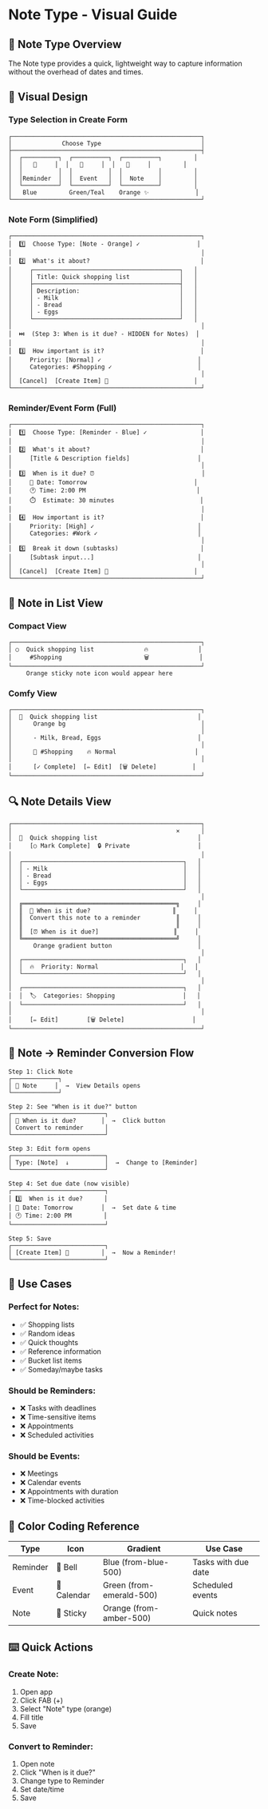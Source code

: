 # Note Type - Visual Guide

## 📝 Note Type Overview

The Note type provides a quick, lightweight way to capture information without the overhead of dates and times.

## 🎨 Visual Design

### Type Selection in Create Form
```
┌─────────────────────────────────────────────────────┐
│              Choose Type                            │
├─────────────────────────────────────────────────────┤
│  ┌──────────┐  ┌──────────┐  ┌──────────┐         │
│  │   🔔     │  │   📅     │  │   📒     │         │
│  │          │  │          │  │          │         │
│  │Reminder  │  │  Event   │  │  Note    │         │
│  └──────────┘  └──────────┘  └──────────┘         │
│   Blue         Green/Teal    Orange ✨             │
└─────────────────────────────────────────────────────┘
```

### Note Form (Simplified)
```
┌─────────────────────────────────────────────────────┐
│  1️⃣  Choose Type: [Note - Orange] ✓                │
│                                                     │
│  2️⃣  What's it about?                               │
│     ┌─────────────────────────────────────────┐   │
│     │ Title: Quick shopping list              │   │
│     ├─────────────────────────────────────────┤   │
│     │ Description:                            │   │
│     │ - Milk                                  │   │
│     │ - Bread                                 │   │
│     │ - Eggs                                  │   │
│     └─────────────────────────────────────────┘   │
│                                                     │
│  ⏭️  (Step 3: When is it due? - HIDDEN for Notes)  │
│                                                     │
│  3️⃣  How important is it?                           │
│     Priority: [Normal] ✓                           │
│     Categories: #Shopping ✓                        │
│                                                     │
│  [Cancel]  [Create Item] 💾                        │
└─────────────────────────────────────────────────────┘
```

### Reminder/Event Form (Full)
```
┌─────────────────────────────────────────────────────┐
│  1️⃣  Choose Type: [Reminder - Blue] ✓               │
│                                                     │
│  2️⃣  What's it about?                               │
│     [Title & Description fields]                   │
│                                                     │
│  3️⃣  When is it due? ⏰                              │
│     📅 Date: Tomorrow                              │
│     🕐 Time: 2:00 PM                               │
│     ⏱️  Estimate: 30 minutes                        │
│                                                     │
│  4️⃣  How important is it?                           │
│     Priority: [High] ✓                             │
│     Categories: #Work ✓                            │
│                                                     │
│  5️⃣  Break it down (subtasks)                       │
│     [Subtask input...]                             │
│                                                     │
│  [Cancel]  [Create Item] 💾                        │
└─────────────────────────────────────────────────────┘
```

## 📱 Note in List View

### Compact View
```
┌─────────────────────────────────────────────────────┐
│ ○  Quick shopping list              🔥              │
│     #Shopping                       🗑️              │
└─────────────────────────────────────────────────────┘
     Orange sticky note icon would appear here
```

### Comfy View
```
┌─────────────────────────────────────────────────────┐
│  📒  Quick shopping list                            │
│      Orange bg                                      │
│                                                     │
│      - Milk, Bread, Eggs                           │
│                                                     │
│      📍 #Shopping    🔥 Normal                      │
│                                                     │
│      [✓ Complete]  [✏️ Edit]  [🗑️ Delete]          │
└─────────────────────────────────────────────────────┘
```

## 🔍 Note Details View

```
┌─────────────────────────────────────────────────────┐
│                                              ✕      │
│  📒  Quick shopping list                            │
│     [○ Mark Complete]  🔒 Private                   │
│                                                     │
│  ┌─────────────────────────────────────────────┐   │
│  │ - Milk                                      │   │
│  │ - Bread                                     │   │
│  │ - Eggs                                      │   │
│  └─────────────────────────────────────────────┘   │
│                                                     │
│  ╔═══════════════════════════════════════════╗     │
│  ║  📅 When is it due?                       ║     │
│  ║  Convert this note to a reminder          ║     │
│  ║                                           ║     │
│  ║  [⏰ When is it due?]                     ║     │
│  ╚═══════════════════════════════════════════╝     │
│      Orange gradient button                        │
│                                                     │
│  ┌─────────────────────────────────────────────┐   │
│  │  🔥  Priority: Normal                       │   │
│  └─────────────────────────────────────────────┘   │
│                                                     │
│  ┌─────────────────────────────────────────────┐   │
│  │  🏷️  Categories: Shopping                   │   │
│  └─────────────────────────────────────────────┘   │
│                                                     │
│     [✏️ Edit]        [🗑️ Delete]                   │
└─────────────────────────────────────────────────────┘
```

## 🔄 Note → Reminder Conversion Flow

```
Step 1: Click Note
┌─────────────┐
│ 📒 Note     │  →  View Details opens
└─────────────┘

Step 2: See "When is it due?" button
┌──────────────────────────┐
│ 📅 When is it due?       │  →  Click button
│ Convert to reminder      │
└──────────────────────────┘

Step 3: Edit form opens
┌──────────────────────────┐
│ Type: [Note]  ↓          │  →  Change to [Reminder]
└──────────────────────────┘

Step 4: Set due date (now visible)
┌──────────────────────────┐
│ 3️⃣  When is it due?      │
│ 📅 Date: Tomorrow        │  →  Set date & time
│ 🕐 Time: 2:00 PM         │
└──────────────────────────┘

Step 5: Save
┌──────────────────────────┐
│ [Create Item] 💾         │  →  Now a Reminder!
└──────────────────────────┘
```

## 🎯 Use Cases

### Perfect for Notes:
- ✅ Shopping lists
- ✅ Random ideas
- ✅ Quick thoughts
- ✅ Reference information
- ✅ Bucket list items
- ✅ Someday/maybe tasks

### Should be Reminders:
- ❌ Tasks with deadlines
- ❌ Time-sensitive items
- ❌ Appointments
- ❌ Scheduled activities

### Should be Events:
- ❌ Meetings
- ❌ Calendar events
- ❌ Appointments with duration
- ❌ Time-blocked activities

## 🎨 Color Coding Reference

| Type     | Icon        | Gradient                  | Use Case            |
|----------|-------------|---------------------------|---------------------|
| Reminder | 🔔 Bell     | Blue (from-blue-500)      | Tasks with due date |
| Event    | 📅 Calendar | Green (from-emerald-500)  | Scheduled events    |
| Note     | 📒 Sticky   | Orange (from-amber-500)   | Quick notes         |

## ⌨️ Quick Actions

### Create Note:
1. Open app
2. Click FAB (+)
3. Select "Note" type (orange)
4. Fill title
5. Save

### Convert to Reminder:
1. Open note
2. Click "When is it due?"
3. Change type to Reminder
4. Set date/time
5. Save
